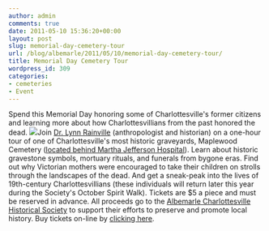 ```yaml
---
author: admin
comments: true
date: 2011-05-10 15:36:20+00:00
layout: post
slug: memorial-day-cemetery-tour
url: /blog/albemarle/2011/05/10/memorial-day-cemetery-tour/
title: Memorial Day Cemetery Tour
wordpress_id: 309
categories:
- cemeteries
- Event
---
```





Spend this Memorial Day honoring some of Charlottesville's former citizens and learning more about how Charlottesvillians from the past honored the dead. [![](http://www.locohistory.org/blog/albemarle/wp-content/uploads/2011/05/mpl_1913.jpg)](http://www.locohistory.org/blog/albemarle/wp-content/uploads/2011/05/mpl_1913.jpg)Join [Dr. Lynn Rainville](http://www.lynnrainville.org/) (anthropologist and historian) on a one-hour tour of one of Charlottesville's most historic graveyards, Maplewood Cemetery ([located behind Martha Jefferson Hospital](http://maps.google.com/maps?f=q&source=s_q&hl=en&geocode=&q=maplewood+cemetery,+charlottesville,+va&aq=&sll=37.0625,-95.677068&sspn=72.059064,81.298828&ie=UTF8&hq=maplewood+cemetery,&hnear=Charlottesville,+Virginia&ll=38.033169,-78.473808&spn=0.008797,0.009924&z=17)). Learn about historic gravestone symbols, mortuary rituals, and funerals from bygone eras. Find out why Victorian mothers were encouraged to take their children on strolls through the landscapes of the dead. And get a sneak-peak into the lives of 19th-century Charlottesvillians (these individuals will return later this year during the Society's October Spirit Walk). Tickets are $5 a piece and must be reserved in advance. All proceeds go to the [Albemarle Charlottesville Historical Society](http://www.albemarlehistory.org/) to support their efforts to preserve and promote local history. Buy tickets on-line by [clicking here](http://maplewoodmemorial.eventbrite.com/).




